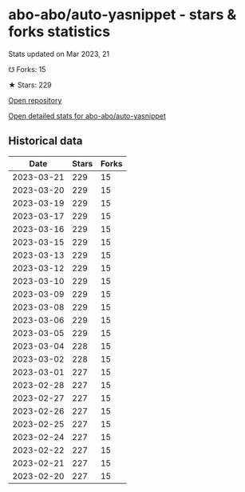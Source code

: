 # abo-abo/auto-yasnippet - stars & forks statistics

Stats updated on Mar 2023, 21

☋ Forks: 15

★ Stars: 229

[Open repository](https://github.com/abo-abo/auto-yasnippet)

[Open detailed stats for abo-abo/auto-yasnippet](https://reviewgithub.com/rep/abo-abo/auto-yasnippet)

## Historical data
| Date | Stars | Forks |
|------|-------|-------|
| 2023-03-21 | 229 | 15 | 
| 2023-03-20 | 229 | 15 | 
| 2023-03-19 | 229 | 15 | 
| 2023-03-17 | 229 | 15 | 
| 2023-03-16 | 229 | 15 | 
| 2023-03-15 | 229 | 15 | 
| 2023-03-13 | 229 | 15 | 
| 2023-03-12 | 229 | 15 | 
| 2023-03-10 | 229 | 15 | 
| 2023-03-09 | 229 | 15 | 
| 2023-03-08 | 229 | 15 | 
| 2023-03-06 | 229 | 15 | 
| 2023-03-05 | 229 | 15 | 
| 2023-03-04 | 228 | 15 | 
| 2023-03-02 | 228 | 15 | 
| 2023-03-01 | 227 | 15 | 
| 2023-02-28 | 227 | 15 | 
| 2023-02-27 | 227 | 15 | 
| 2023-02-26 | 227 | 15 | 
| 2023-02-25 | 227 | 15 | 
| 2023-02-24 | 227 | 15 | 
| 2023-02-22 | 227 | 15 | 
| 2023-02-21 | 227 | 15 | 
| 2023-02-20 | 227 | 15 | 

